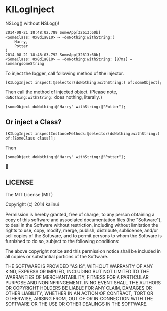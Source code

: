 KILogInject
===========

NSLog() without NSLog()!

```
2014-08-21 18:48:02.789 SomeApp[32613:60b] 
<SomeClass: 0x8d1a810> ⇢ -doNothing:withString:(
    Harry,
    Potter
)
2014-08-21 18:48:03.792 SomeApp[32613:60b] 
<SomeClass: 0x8d1a810> ⇠ -doNothing:withString: [87ms] = someargsomeString
```

To inject the logger, call following method of the injector.

```objc
[KILogInject inspect:@selector(doNothing:withString:) of:someObject];
```

Then call the method of injected object. (Please note, `doNothing:withString:` does nothing, literally.)

```objc
[someObject doNothing:@"Harry" withString:@"Potter"];
```

Or inject a Class?
---

```objc
[KILogInject inspectInstanceMethods:@selector(doNothing:withString:) of:[SomeClass class]];
```

Then

```objc
[someObject doNothing:@"Harry" withString:@"Potter"];
```

:sushi:

LICENSE
---

The MIT License (MIT)

Copyright (c) 2014 kaiinui

Permission is hereby granted, free of charge, to any person obtaining a copy
of this software and associated documentation files (the "Software"), to deal
in the Software without restriction, including without limitation the rights
to use, copy, modify, merge, publish, distribute, sublicense, and/or sell
copies of the Software, and to permit persons to whom the Software is
furnished to do so, subject to the following conditions:

The above copyright notice and this permission notice shall be included in all
copies or substantial portions of the Software.

THE SOFTWARE IS PROVIDED "AS IS", WITHOUT WARRANTY OF ANY KIND, EXPRESS OR
IMPLIED, INCLUDING BUT NOT LIMITED TO THE WARRANTIES OF MERCHANTABILITY,
FITNESS FOR A PARTICULAR PURPOSE AND NONINFRINGEMENT. IN NO EVENT SHALL THE
AUTHORS OR COPYRIGHT HOLDERS BE LIABLE FOR ANY CLAIM, DAMAGES OR OTHER
LIABILITY, WHETHER IN AN ACTION OF CONTRACT, TORT OR OTHERWISE, ARISING FROM,
OUT OF OR IN CONNECTION WITH THE SOFTWARE OR THE USE OR OTHER DEALINGS IN THE
SOFTWARE.
